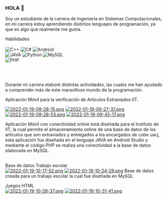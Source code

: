 ### HOLA 👋

Soy un estudiante de la carrera de Ingeniería en Sistemas Computacionales, en mi carrera estoy aprendiendo distintos lenguajes de programación, ya que es algo que realmente me gusta.

Habilidades</br></br>
![C++](https://img.shields.io/badge/C++-3DDC84?style=for-the-badge&logo=C++&logoColor=white&labelColor=101010)
![C#](https://img.shields.io/badge/CSharp-3DDC84?style=for-the-badge&logo=CSharp&logoColor=white&labelColor=101010)
![Android](https://img.shields.io/badge/Android-3DDC84?style=for-the-badge&logo=android&logoColor=white&labelColor=101010)</br>
![JAVA](https://img.shields.io/badge/JAVA-3DDC84?style=for-the-badge&logo=JAVA&logoColor=white&labelColor=101010)
![Python](https://img.shields.io/badge/Python-3DDC84?style=for-the-badge&logo=Python&logoColor=white&labelColor=101010)
![MySQL](https://img.shields.io/badge/MySQL-3DDC84?style=for-the-badge&logo=MySQL&logoColor=white&labelColor=101010)</br>
![PHP](https://img.shields.io/badge/PHP-3DDC84?style=for-the-badge&logo=PHP&logoColor=white&labelColor=101010)

</br></br>


Durante mi carrera elaboré distintas actividades, las cuales me han ayudado a comprender más de este maravilloso mundo de la programación.</br>

Aplicación Móvil para la verificación de Artículos Extraviados IIT.</br>

[![2022-01-19-09-28-15.png](https://i.postimg.cc/43dZ6F6w/2022-01-19-09-28-15.png)](https://postimg.cc/dhzzv6ST)
[![2022-01-19-09-27-37.png](https://i.postimg.cc/yY4ZL0r0/2022-01-19-09-27-37.png)](https://postimg.cc/w32MvRzB)
[![2022-01-19-09-28-53.png](https://i.postimg.cc/wBZv7dCD/2022-01-19-09-28-53.png)](https://postimg.cc/mc3R5K2r)
[![2022-01-19-09-45-17.png](https://i.postimg.cc/C5QY6Cwk/2022-01-19-09-45-17.png)](https://postimg.cc/jnPGD7wS)

Aplicación Móvil con conectividad online está diseñada para el Instituto de IIT, la cual permite el almacenamiento online de una base de datos de los artículos que son extraviados y entregados a los encargados de cobe uacj, esta aplicación fue diseñada en el lenguaje JAVA en Android Studio y mediante el código PHP se realiza una conectividad a la base de datos elaborada en MySQL.</br></br>

Base de datos Trabajo escolar</br>
[![2022-01-19-10-17-52.png](https://i.postimg.cc/nrdxXyrv/2022-01-19-10-17-52.png)](https://postimg.cc/GTsVNSk2)
[![2022-01-19-10-24-29.png](https://i.postimg.cc/KjsY6kPS/2022-01-19-10-24-29.png)](https://postimg.cc/p5zx8dcq)
Base de datos creada para un trabajo escolar la cual fue diseñada en MySQL</br>

Juegos HTML</br>
[![2022-01-19-10-28-37.png](https://i.postimg.cc/Y0Jv4LhN/2022-01-19-10-28-37.png)](https://postimg.cc/30F8VRjW)
[![2022-01-19-10-31-41.png](https://i.postimg.cc/xdMVYJ2D/2022-01-19-10-31-41.png)](https://postimg.cc/KKGHDYjJ)






<!--
**Lacp18/Lacp18** is a ✨ _special_ ✨ repository because its `README.md` (this file) appears on your GitHub profile.

Here are some ideas to get you started:

- 🔭 I’m currently working on ...
- 🌱 I’m currently learning ...
- 👯 I’m looking to collaborate on ...
- 🤔 I’m looking for help with ...
- 💬 Ask me about ...
- 📫 How to reach me: ...
- 😄 Pronouns: ...
- ⚡ Fun fact: ...
-->
